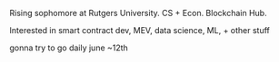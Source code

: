 Rising sophomore at Rutgers University. CS + Econ. Blockchain Hub.

Interested in smart contract dev, MEV, data science, ML, + other stuff

gonna try to go daily june ~12th
